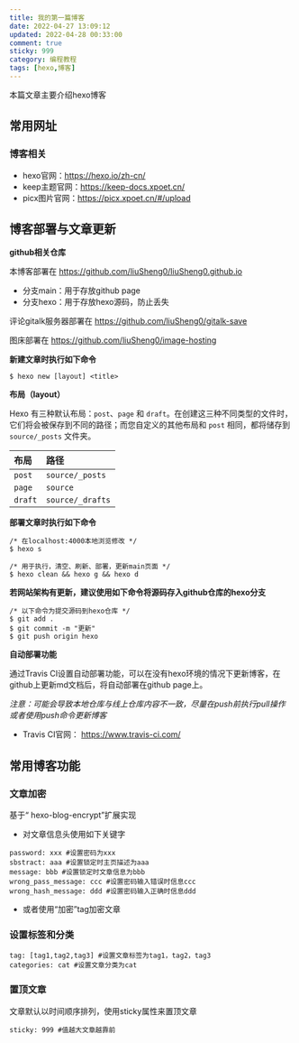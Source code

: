 ```yaml
---
title: 我的第一篇博客
date: 2022-04-27 13:09:12
updated: 2022-04-28 00:33:00
comment: true
sticky: 999
category: 编程教程
tags: [hexo,博客]
---
```


本篇文章主要介绍hexo博客

## 常用网址

### 博客相关

* hexo官网：https://hexo.io/zh-cn/
* keep主题官网：https://keep-docs.xpoet.cn/
* picx图片官网：https://picx.xpoet.cn/#/upload

## 博客部署与文章更新

**github相关仓库**

本博客部署在 https://github.com/liuSheng0/liuSheng0.github.io

- 分支main：用于存放github page
- 分支hexo：用于存放hexo源码，防止丢失

评论gitalk服务器部署在 https://github.com/liuSheng0/gitalk-save

图床部署在 https://github.com/liuSheng0/image-hosting

**新建文章时执行如下命令**

```
$ hexo new [layout] <title>
```

**布局（layout）**

Hexo 有三种默认布局：`post`、`page` 和 `draft`。在创建这三种不同类型的文件时，它们将会被保存到不同的路径；而您自定义的其他布局和 `post` 相同，都将储存到 `source/_posts` 文件夹。

| 布局    | 路径             |
| :------ | :--------------- |
| `post`  | `source/_posts`  |
| `page`  | `source`         |
| `draft` | `source/_drafts` |

**部署文章时执行如下命令**

```
/* 在localhost:4000本地浏览修改 */
$ hexo s

/* 用于执行，清空、刷新、部署，更新main页面 */
$ hexo clean && hexo g && hexo d
```

**若网站架构有更新，建议使用如下命令将源码存入github仓库的hexo分支**

```
/* 以下命令为提交源码到hexo仓库 */
$ git add .
$ git commit -m "更新"
$ git push origin hexo
```

**自动部署功能**

通过Travis CI设置自动部署功能，可以在没有hexo环境的情况下更新博客，在github上更新md文档后，将自动部署在github page上。

*注意：可能会导致本地仓库与线上仓库内容不一致，尽量在push前执行pull操作或者使用push命令更新博客*

* Travis CI官网： https://www.travis-ci.com/  

## 常用博客功能

### 文章加密

基于“ hexo-blog-encrypt”扩展实现

* 对文章信息头使用如下关键字

```
password: xxx #设置密码为xxx
sbstract: aaa #设置锁定时主页描述为aaa
message: bbb #设置锁定时文章信息为bbb
wrong_pass_message: ccc #设置密码输入错误时信息ccc
wrong_hash_message: ddd #设置密码输入正确时信息ddd
```

* 或者使用“加密”tag加密文章

### 设置标签和分类

```
tag: [tag1,tag2,tag3] #设置文章标签为tag1，tag2，tag3
categories: cat #设置文章分类为cat
```

### 置顶文章

文章默认以时间顺序排列，使用sticky属性来置顶文章

```
sticky: 999 #值越大文章越靠前
```

